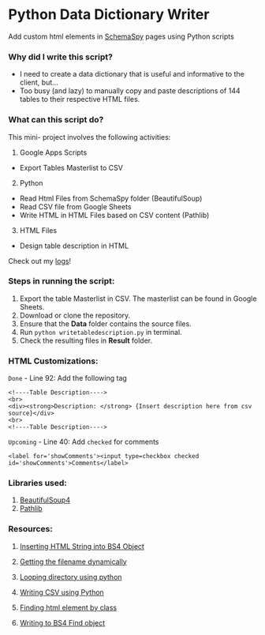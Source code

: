 # Python Data Dictionary Writer
Add custom html elements in [SchemaSpy](http://schemaspy.sourceforge.net/) pages using Python scripts




### Why did I write this script?
* I need to create a data dictionary that is useful and informative to the client, but...
* Too busy (and lazy) to manually copy and paste descriptions of 144 tables to their respective HTML files.

### What can this script do?

This mini- project involves the following activities:

1. Google Apps Scripts
- Export Tables Masterlist to CSV
2. Python
- Read Html Files from SchemaSpy folder (BeautifulSoup)
- Read CSV file from Google Sheets
- Write HTML in HTML Files based on CSV content (Pathlib)
3. HTML Files
- Design table description in HTML

Check out my [logs](https://github.com/eyana-m/python-data-dictionary-writer/blob/master/Logs.md)!

### Steps in running the script:

1. Export the table Masterlist in CSV. The masterlist can be found in Google Sheets.
2. Download or clone the repository.
3. Ensure that the **Data** folder contains the source files.
4. Run `python writetabledescription.py` in terminal.
5. Check the resulting files in **Result** folder.

### HTML Customizations:

`Done` - Line 92: Add the following tag

```
<!----Table Description---->
<br>
<div><strong>Description: </strong> {Insert description here from csv source}</div>
<br>
<!----Table Description---->
```

`Upcoming` - Line 40: Add `checked` for comments

```
<label for='showComments'><input type=checkbox checked id='showComments'>Comments</label>
```

### Libraries used:

1. [BeautifulSoup4](https://www.crummy.com/software/BeautifulSoup/)
2. [Pathlib](https://docs.python.org/3/library/pathlib.html)

### Resources:

1. [Inserting HTML String into BS4 Object](https://stackoverflow.com/questions/31229981/insert-html-string-into-beautifulsoup-object)

2. [Getting the filename dynamically](https://stackoverflow.com/questions/678236/how-to-get-the-filename-without-the-extension-from-a-path-in-python)

3. [Looping directory using python]( https://stackoverflow.com/questions/10377998/how-can-i-iterate-over-files-in-a-given-directory)

4. [Writing CSV using Python](https://stackoverflow.com/questions/14037540/writing-a-python-list-of-lists-to-a-csv-file)

5. [Finding html element by class](https://stackoverflow.com/questions/5041008/how-to-find-elements-by-class)

6. [Writing to BS4 Find object](https://stackoverflow.com/questions/17610438/beautifulsoup-insert-text-var-into-every-given-td-class)
